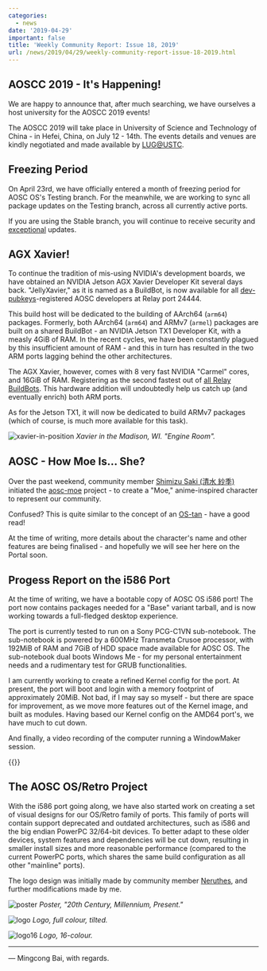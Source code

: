 ```yaml
---
categories:
  - news
date: '2019-04-29'
important: false
title: 'Weekly Community Report: Issue 18, 2019'
url: /news/2019/04/29/weekly-community-report-issue-18-2019.html
---
```



AOSCC 2019 - It's Happening!
----------------------------

We are happy to announce that, after much searching, we have ourselves a host university for the AOSCC 2019 events!

The AOSCC 2019 will take place in University of Science and Technology of China - in Hefei, China, on July 12 - 14th. The events details and venues are kindly negotiated and made available by [LUG@USTC](https://lug.ustc.edu.cn/).

Freezing Period
---------------

On April 23rd, we have officially entered a month of freezing period for AOSC OS's Testing branch. For the meanwhile, we are working to sync all package updates on the Testing branch, across all currently active ports.

If you are using the Stable branch, you will continue to receive security and [exceptional](https://wiki.aosc.io/en/dev-sys-cycle-exceptions) updates.

AGX Xavier!
-----------

To continue the tradition of mis-using NVIDIA's development boards, we have obtained an NVIDIA Jetson AGX Xavier Developer Kit several days back. "JellyXavier," as it is named as a BuildBot, is now available for all [dev-pubkeys](https://github.com/AOSC-Dev/dev-pubkeys/)-registered AOSC developers at Relay port 24444.

This build host will be dedicated to the building of AArch64 (`arm64`) packages. Formerly, both AArch64 (`arm64`) and ARMv7 (`armel`) packages are built on a shared BuildBot - an NVIDIA Jetson TX1 Developer Kit, with a measly 4GiB of RAM. In the recent cycles, we have been constantly plagued by this insufficient amount of RAM - and this in turn has resulted in the two ARM ports lagging behind the other architectures.

The AGX Xavier, however, comes with 8 very fast NVIDIA "Carmel" cores, and 16GiB of RAM. Registering as the second fastest out of [all Relay BuildBots](https://wiki.aosc.io/developers/buildbots). This hardware addition will undoubtedly help us catch up (and eventually enrich) both ARM ports.

As for the Jetson TX1, it will now be dedicated to build ARMv7 packages (which of course, is much more available for this task).

![xavier-in-position](https://i.imgur.com/MGsn8Cc.jpg)
*Xavier in the Madison, WI. "Engine Room".*

AOSC - How Moe Is... She?
-------------------------

Over the past weekend, community member [Shimizu Saki (清水 紗季)](https://github.com/eatradish) initiated the [aosc-moe](https://github.com/AOSC-Dev/aosc-moe) project - to create a "Moe," anime-inspired character to represent our community.

Confused? This is quite similar to the concept of an [OS-tan](https://en.wikipedia.org/wiki/OS-tan) - have a good read!

At the time of writing, more details about the character's name and other features are being finalised - and hopefully we will see her here on the Portal soon.

Progess Report on the i586 Port
-------------------------------

At the time of writing, we have a bootable copy of AOSC OS i586 port! The port now contains packages needed for a "Base" variant tarball, and is now working towards a full-fledged desktop experience.

The port is currently tested to run on a Sony PCG-C1VN sub-notebook. The sub-notebook is powered by a 600MHz Transmeta Crusoe processor, with 192MiB of RAM and 7GiB of HDD space made available for AOSC OS. The sub-notebook dual boots Windows Me - for my personal entertainment needs and a rudimentary test for GRUB functionalities.

I am currently working to create a refined Kernel config for the port. At present, the port will boot and login with a memory footprint of approximately 20MiB. Not bad, if I may say so myself - but there are space for improvement, as we move more features out of the Kernel image, and built as modules. Having based our Kernel config on the AMD64 port's, we have much to cut down.

And finally, a video recording of the computer running a WindowMaker session.

{{<youtube SU-vEjBLYWY>}}

The AOSC OS/Retro Project
-------------------------

With the i586 port going along, we have also started work on creating a set of visual designs for our OS/Retro family of ports. This family of ports will contain support deprecated and outdated architectures, such as i586 and the big endian PowerPC 32/64-bit devices. To better adapt to these older devices, system features and dependencies will be cut down, resulting in smaller install sizes and more reasonable performance (compared to the current PowerPC ports, which shares the same build configuration as all other "mainline" ports).

The logo design was initially made by community member [Neruthes](https://github.com/neruthes), and further modifications made by me.

![poster](https://i.imgur.com/WBbscw7.jpg)
*Poster, "20th Century, Millennium, Present."*

![logo](https://i.imgur.com/rvRthLX.png)
*Logo, full colour, tilted.*

![logo16](https://i.imgur.com/hUdq5nB.png)
*Logo, 16-colour.*

----

— Mingcong Bai, with regards.